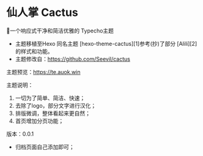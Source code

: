 # 仙人掌 Cactus
🌵一个响应式干净和简洁优雅的 Typecho主题

- 主题移植至Hexo 同名主题 [hexo-theme-cactus][1]参考(抄)了部分 [Alili][2]的样式和功能。
- 主题修改自：https://github.com/Seevil/cactus

主题预览：https://te.auok.win

主题说明：  
1. 一切为了简单、简洁、快速；
2. 去除了logo，部分文字进行汉化；
3. 排版微调，整体看起来更自然；
4. 首页增加分页功能；

版本：0.0.1

- 归档页面自己添加即可；


